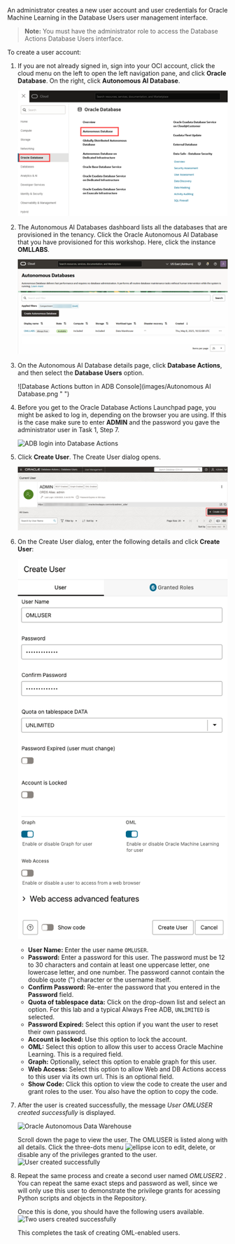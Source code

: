 <!--
    {
        "name":"Create an OML User",
        "description":"Steps to create an OML user by the name OMLUSER"
    }
-->

An administrator creates a new user account and user credentials for Oracle Machine Learning in the Database Users user management interface.

> **Note:** You must have the administrator role to access the Database Actions Database Users interface.

To create a user account:

1. If you are not already signed in, sign into your OCI account, click the cloud menu on the left to open the left navigation pane, and click **Oracle Database**. On the right, click **Autonomous AI Database**.

	![Autonomous AI Database under Oracle Database](images/database-adw-rw.png " ")

2. The Autonomous AI Databases dashboard lists all the databases that are provisioned in the tenancy. Click the Oracle Autonomous AI Database that you have provisioned for this workshop. Here, click the instance **OMLLABS**.

	![Oracle Autonomous Data Warehouse](images/adw-omllabs-listed-rw.png " ")

3. On the Autonomous AI Database details page, click **Database Actions**, and then select the **Database Users** option.

	![Database Actions button in ADB Console](images/Autonomous AI Database.png " ")

4. Before you get to the Oracle Database Actions Launchpad page, you might be asked to log in, depending on the browser you are using.  If this is the case make sure to enter **ADMIN** and the password you gave the administrator user in Task 1, Step 7.
   
    ![ADB login into Database Actions](images/login-to-actions.png " ")

5. Click **Create User**. The Create User dialog opens.

	![Create user option](images/create-users-db.png " ")

6. On the Create User dialog, enter the following details and click **Create User**:	  

	![Create user dialog](images/create-user-dialog.png " ")

	* **User Name:** Enter the user name `OMLUSER`.
	* **Password:** Enter a password for this user. The password must be 12 to 30 characters and contain at least one uppercase letter, one lowercase letter, and one number. The password cannot contain the double quote (") character or the username itself.
	* **Confirm Password:** Re-enter the password that you entered in the **Password** field.
	* **Quota of tablespace data:** Click on the drop-down list and select an option. For this lab and a typical Always Free ADB, `UNLIMITED` is selected.
	* **Password Expired:** Select this option if you want the user to reset their own password.
	* **Account is locked:** Use this option to lock the account.
	* **OML:** Select this option to allow this user to access Oracle Machine Learning. This is a required field.
	* **Graph:** Optionally, select this option to enable graph for this user.
	* **Web Access:** Select this option to allow Web and DB Actions access to this user via its own url. This is an optional field.
	* **Show Code:** Click this option to view the code to create the user and grant roles to the user. You also have the option to copy the code.

7. After the user is created successfully, the message _User OMLUSER created successfully_ is displayed.

	![Oracle Autonomous Data Warehouse](images/user-creation-msg.png " ")

	Scroll down the page to view the user. The OMLUSER is listed along with all details. Click the three-dots menu ![ellipse icon](images/ellipse.png) to edit, delete, or disable any of the privileges granted to the user.
	![User created successfully](images/view-user.png " ")

8. Repeat the same process and create a second user named _OMLUSER2_ . You can repeat the same exact steps and password as well, since we will only use this user to demonstrate the privilege grants for acessing Python scripts and objects in the Repository.

	Once this is done, you should have the following users available.
	![Two users created successfully](images/created-two-oml-users.png " ")


	This completes the task of creating OML-enabled users.
